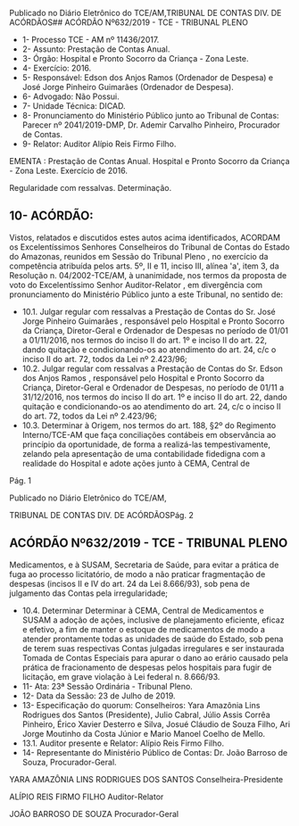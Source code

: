 Publicado  no  Diário  Eletrônico do TCE/AM,TRIBUNAL DE CONTAS DIV. DE ACÓRDÃOS## ACÓRDÃO Nº632/2019 - TCE - TRIBUNAL PLENO

- 1- Processo TCE - AM nº 11436/2017.
- 2- Assunto: Prestação de Contas Anual.
- 3- Órgão: Hospital e Pronto Socorro da Criança - Zona Leste.
- 4- Exercício: 2016.
- 5- Responsável: Edson  dos  Anjos  Ramos  (Ordenador  de  Despesa)  e  José  Jorge Pinheiro Guimarães (Ordenador de Despesa).
- 6- Advogado: Não Possui.
- 7- Unidade Técnica: DICAD.
- 8- Pronunciamento  do  Ministério  Público  junto  ao  Tribunal  de  Contas: Parecer  nº 2041/2019-DMP, Dr. Ademir Carvalho Pinheiro, Procurador de Contas.
- 9- Relator: Auditor Alípio Reis Firmo Filho.

EMENTA :  Prestação  de  Contas  Anual.  Hospital  e Pronto Socorro da Criança - Zona Leste. Exercício de 2016.

Regularidade com ressalvas. Determinação.

## 10-  ACÓRDÃO:

Vistos, relatados e discutidos estes autos acima identificados, ACORDAM os Excelentíssimos Senhores Conselheiros do Tribunal de Contas do Estado do Amazonas, reunidos em Sessão do Tribunal Pleno , no exercício da competência atribuída pelos arts. 5º, II e 11, inciso III, alínea 'a', item 3, da Resolução n. 04/2002-TCE/AM, à unanimidade, nos termos da proposta de voto do Excelentíssimo Senhor Auditor-Relator , em divergência com pronunciamento do Ministério Público junto a este Tribunal, no sentido de:

- 10.1. Julgar  regular  com  ressalvas a  Prestação  de  Contas  do Sr.  José Jorge Pinheiro Guimarães , responsável pelo Hospital e Pronto Socorro da Criança, Diretor-Geral e Ordenador de Despesas  no período  de  01/01  a  01/11/2016,  nos  termos  do  inciso  II  do  art.  1º  e inciso II do art. 22, dando quitação e condicionando-os ao atendimento do art. 24, c/c o inciso II do art. 72, todos da Lei nº 2.423/96;
- 10.2. Julgar regular com ressalvas a  Prestação de Contas do Sr. Edson dos  Anjos  Ramos ,  responsável  pelo Hospital  e  Pronto  Socorro  da Criança, Diretor-Geral e Ordenador de Despesas, no período de 01/11 a 31/12/2016, nos termos do inciso II do art. 1º e inciso II do art. 22, dando quitação  e  condicionando-os  ao  atendimento  do  art.  24,  c/c  o inciso II do art. 72, todos da Lei nº 2.423/96;
- 10.3. Determinar à  Origem,  nos  termos  do  art.  188,  §2º  do  Regimento Interno/TCE-AM  que  faça  conciliações  contábeis  em  observância  ao princípio  da  oportunidade,  de  forma  a  realizá-las  tempestivamente, zelando  pela  apresentação  de  uma  contabilidade  fidedigna  com  a realidade  do  Hospital  e  adote  ações  junto  à  CEMA,  Central  de

Pág. 1

Publicado  no  Diário  Eletrônico do TCE/AM,

TRIBUNAL DE CONTAS DIV. DE ACÓRDÃOSPág. 2

## ACÓRDÃO Nº632/2019 - TCE - TRIBUNAL PLENO

Medicamentos, e à SUSAM, Secretaria de Saúde, para evitar a prática de fuga ao processo licitatório, de modo a não praticar fragmentação de despesas (incisos II e IV do art. 24 da Lei 8.666/93), sob pena de julgamento das Contas pela irregularidade;

- 10.4. Determinar Determinar à CEMA, Central de Medicamentos e SUSAM a  adoção  de  ações,  inclusive  de  planejamento  eficiente,  eficaz  e efetivo,  a  fim  de  manter  o  estoque  de  medicamentos  de  modo  a atender prontamente todas as unidades de saúde do Estado, sob pena de terem suas respectivas Contas julgadas irregulares e ser instaurada Tomada de Contas  Especiais  para  apurar  o  dano  ao  erário  causado pela  prática  de  fracionamento  de  despesas  pelos  hospitais  para  fugir de licitação, em grave violação à Lei federal n. 8.666/93.
- 11-  Ata: 23ª Sessão Ordinária - Tribunal Pleno.
- 12-  Data da Sessão: 23 de Julho de 2019.
- 13-  Especificação  do  quorum: Conselheiros: Yara  Amazônia  Lins  Rodrigues  dos Santos (Presidente), Julio Cabral, Júlio Assis Corrêa Pinheiro, Érico Xavier Desterro e Silva,  Josué  Cláudio  de  Souza  Filho,  Ari  Jorge  Moutinho  da  Costa  Júnior  e  Mario Manoel Coelho de Mello.
- 13.1. Auditor presente e Relator: Alípio Reis Firmo Filho.
- 14-  Representante  do  Ministério  Público  de  Contas: Dr. João  Barroso  de  Souza, Procurador-Geral.

YARA AMAZÔNIA LINS RODRIGUES DOS SANTOS Conselheira-Presidente

ALÍPIO REIS FIRMO FILHO Auditor-Relator

JOÃO BARROSO DE SOUZA Procurador-Geral
